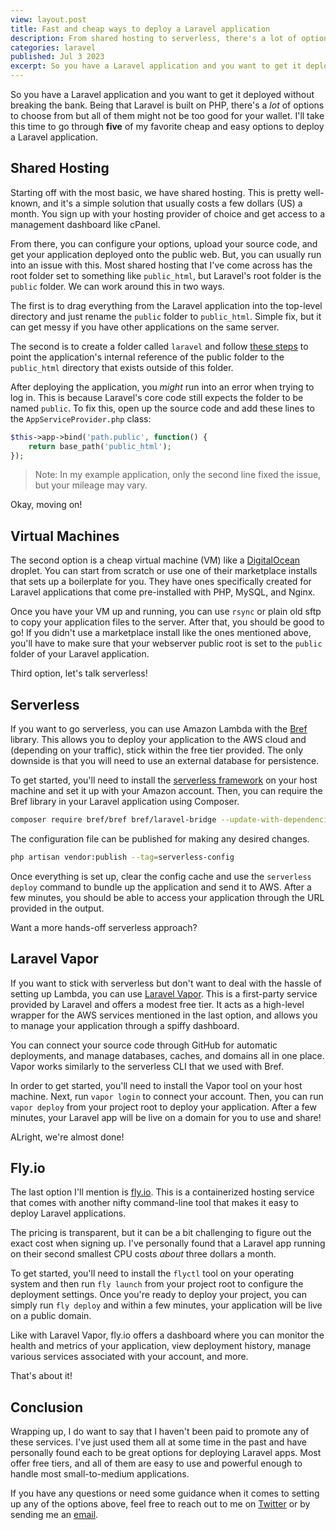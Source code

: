 ```yaml
---
view: layout.post
title: Fast and cheap ways to deploy a Laravel application
description: From shared hosting to serverless, there's a lot of options to choose from when it comes to deploying a Laravel application.
categories: laravel
published: Jul 3 2023
excerpt: So you have a Laravel application and you want to get it deployed without breaking the bank. Being that Laravel is built on PHP, there's a lot of options to choose from but all of them might not be too good for your wallet. I'll take this time to go through five of my favorite cheap and easy options to deploy a Laravel application.
---
```


So you have a Laravel application and you want to get it deployed without breaking the bank. Being that Laravel is built on PHP, there's a _lot_ of options to choose from but all of them might not be too good for your wallet. I'll take this time to go through **five** of my favorite cheap and easy options to deploy a Laravel application.

## Shared Hosting

Starting off with the most basic, we have shared hosting. This is pretty well-known, and it's a simple solution that usually costs a few dollars (US) a month. You sign up with your hosting provider of choice and get access to a management dashboard like cPanel.

From there, you can configure your options, upload your source code, and get your application deployed onto the public web. But, you can usually run into an issue with this. Most shared hosting that I've come across has the root folder set to something like `public_html`, but Laravel's root folder is the `public` folder. We can work around this in two ways. 

The first is to drag everything from the Laravel application into the top-level directory and just rename the `public` folder to `public_html`. Simple fix, but it can get messy if you have other applications on the same server.

The second is to create a folder called `laravel` and follow [these steps](https://github.com/hannanstd/change-laravel-public) to point the application's internal reference of the public folder to the `public_html` directory that exists outside of this folder.

After deploying the application, you _might_ run into an error when trying to log in. This is because Laravel's core code still expects the folder to be named `public`. To fix this, open up the source code and add these lines to the `AppServiceProvider.php` class:

```php
$this->app->bind('path.public', function() {
    return base_path('public_html');
});
```

> Note: In my example application, only the second line fixed the issue, but your mileage may vary.

Okay, moving on!

## Virtual Machines

The second option is a cheap virtual machine (VM) like a [DigitalOcean](https://digitalocean.com) droplet. You can start from scratch or use one of their marketplace installs that sets up a boilerplate for you. They have ones specifically created for Laravel applications that come pre-installed with PHP, MySQL, and Nginx.

Once you have your VM up and running, you can use `rsync` or plain old sftp to copy your application files to the server. After that, you should be good to go! If you didn't use a marketplace install like the ones mentioned above, you'll have to make sure that your webserver public root is set to the `public` folder of your Laravel application.

Third option, let's talk serverless!

## Serverless

If you want to go serverless, you can use Amazon Lambda with the [Bref](https://bref.sh/) library. This allows you to deploy your application to the AWS cloud and (depending on your traffic), stick within the free tier provided. The only downside is that you will need to use an external database for persistence.

To get started, you'll need to install the [serverless framework](https://www.serverless.com/) on your host machine and set it up with your Amazon account. Then, you can require the Bref library in your Laravel application using Composer.

```bash
composer require bref/bref bref/laravel-bridge --update-with-dependencies
```

The configuration file can be published for making any desired changes.

```bash
php artisan vendor:publish --tag=serverless-config
```

Once everything is set up, clear the config cache and use the `serverless deploy` command to bundle up the application and send it to AWS. After a few minutes, you should be able to access your application through the URL provided in the output.

Want a more hands-off serverless approach?

## Laravel Vapor

If you want to stick with serverless but don't want to deal with the hassle of setting up Lambda, you can use [Laravel Vapor](https://vapor.laravel.com). This is a first-party service provided by Laravel and offers a modest free tier. It acts as a high-level wrapper for the AWS services mentioned in the last option, and allows you to manage your application through a spiffy dashboard.

You can connect your source code through GitHub for automatic deployments, and manage databases, caches, and domains all in one place. Vapor works similarly to the serverless CLI that we used with Bref. 

In order to get started, you'll need to install the Vapor tool on your host machine. Next, run `vapor login` to connect your account. Then, you can run `vapor deploy` from your project root to deploy your application. After a few minutes, your Laravel app will be live on a domain for you to use and share!

ALright, we're almost done!

## Fly.io

The last option I'll mention is [fly.io](https://fly.io/). This is a containerized hosting service that comes with another nifty command-line tool that makes it easy to deploy Laravel applications.

The pricing is transparent, but it can be a bit challenging to figure out the exact cost when signing up. I've personally found that a Laravel app running on their second smallest CPU costs _about_ three dollars a month.

To get started, you'll need to install the `flyctl` tool on your operating system and then run `fly launch` from your project root to configure the deployment settings. Once you're ready to deploy your project, you can simply run `fly deploy` and within a few minutes, your application will be live on a public domain.

Like with Laravel Vapor, fly.io offers a dashboard where you can monitor the health and metrics of your application, view deployment history, manage various services associated with your account, and more.

That's about it!

## Conclusion

Wrapping up, I do want to say that I haven't been paid to promote any of these services. I've just used them all at some time in the past and have personally found each to be great options for deploying Laravel apps. Most offer free tiers, and all of them are easy to use and powerful enough to handle most small-to-medium applications.

 If you have any questions or need some guidance when it comes to setting up any of the options above, feel free to reach out to me on [Twitter](https://twitter.com/aschmelyun) or by sending me an [email](mailto:me@aschmelyun.com).
